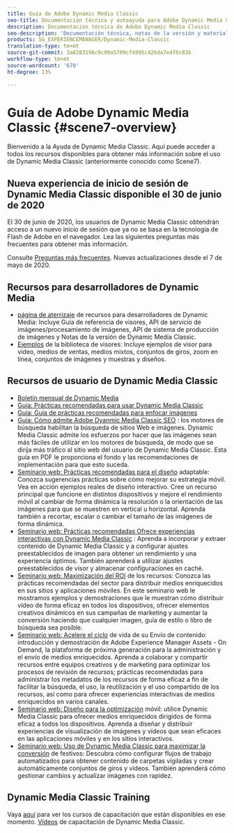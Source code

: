 ```yaml
---
title: Guía de Adobe Dynamic Media Classic
seo-title: Documentación técnica y autoayuda para Adobe Dynamic Media Classic
description: Documentación técnica de Adobe Dynamic Media Classic
seo-description: 'Documentación técnica, notas de la versión y materiales de autoayuda para Adobe Dynamic Media Classic, anteriormente Scene7 '
products: SG_EXPERIENCEMANAGER/Dynamic-Media-Classic
translation-type: tm+mt
source-git-commit: 3a8283196c9c99a5709cf4995c426da7e4f6c83b
workflow-type: tm+mt
source-wordcount: '670'
ht-degree: 13%

---
```



# Guía de Adobe Dynamic Media Classic {#scene7-overview}

Bienvenido a la Ayuda de Dynamic Media Classic. Aquí puede acceder a todos los recursos disponibles para obtener más información sobre el uso de Dynamic Media Classic (anteriormente conocido como Scene7).

## Nueva experiencia de inicio de sesión de Dynamic Media Classic disponible el 30 de junio de 2020

El 30 de junio de 2020, los usuarios de Dynamic Media Classic obtendrán acceso a un nuevo inicio de sesión que ya no se basa en la tecnología de Flash de Adobe en el navegador. Lea las siguientes preguntas más frecuentes para obtener más información.

Consulte [Preguntas más frecuentes](new-ui-2020.md). Nuevas actualizaciones desde el 7 de mayo de 2020.

## Recursos para desarrolladores de Dynamic Media

* [página de aterrizaje](https://docs.adobe.com/content/help/en/dynamic-media-developer-resources/landing/home.html)  de recursos para desarrolladores de Dynamic Media: Incluye Guía de referencia de visores, API de servicio de imágenes/procesamiento de imágenes, API de sistema de producción de imágenes y Notas de la versión de Dynamic Media Classic.
* [Ejemplos](https://landing.adobe.com/en/na/dynamic-media/ctir-2755/live-demos.html)  de la biblioteca de visores: Incluye ejemplos de visor para vídeo, medios de ventas, medios mixtos, conjuntos de giros, zoom en línea, conjuntos de imágenes y muestras y diseños.

## Recursos de usuario de Dynamic Media Classic

* [Boletín mensual de Dynamic Media](dynamic-media-newsletter.md)
* [Guía: Prácticas recomendadas para usar Dynamic Media Classic](https://www.adobe.com/content/dam/www/us/en/marketing/experience-manager-assets/dynamic-media/adobe-dynamic-media-classic-best-practices-guide.pdf)
* [Guía: Guía de prácticas recomendadas para enfocar imágenes](/help/assets/s7_sharpening_images.pdf)
* [Guía: Cómo admite Adobe Dyanmic Media Classic SEO](/help/assets/s7_seo.pdf) : los motores de búsqueda habilitan la búsqueda de sitios Web e imágenes. Dynamic Media Classic admite los esfuerzos por hacer que las imágenes sean más fáciles de utilizar en los motores de búsqueda, de modo que se dirija más tráfico al sitio web del usuario de Dynamic Media Classic. Esta guía en PDF le proporciona el fondo y las recomendaciones de implementación para que esto suceda.
* [Seminario web: Prácticas recomendadas para el diseño](http://offers.adobe.com/en/na/marketing/landings/_40458_responsive_design_live_on_demand_webinar.html)  adaptable: Conozca sugerencias prácticas sobre cómo mejorar su estrategia móvil. Vea en acción ejemplos reales de diseño interactivo. Cree un recurso principal que funcione en distintos dispositivos y mejore el rendimiento móvil al cambiar de forma dinámica la resolución o la orientación de las imágenes para que se muestren en vertical u horizontal. Aprenda también a recortar, escalar o cambiar el tamaño de las imágenes de forma dinámica.
* [Seminario web: Prácticas recomendadas Ofrece experiencias interactivas con Dynamic Media Classic](http://seminars.adobeconnect.com/p7wb8ej3u6d/) : Aprenda a incorporar y extraer contenido de Dynamic Media Classic y a configurar ajustes preestablecidos de imagen para obtener un rendimiento y una experiencia óptimos. También aprenderá a utilizar ajustes preestablecidos de visor y almacenar configuraciones en caché.
* [Seminario web: Maximización del ROI](https://adobecustomersuccess.adobeconnect.com/p5ar3hfrrec/?launcher=false&amp;fcsContent=true&amp;pbMode=normal&amp;proto=true)  de los recursos: Conozca las prácticas recomendadas del sector para distribuir medios enriquecidos en sus sitios y aplicaciones móviles. En este seminario web le mostramos ejemplos y demostraciones que le muestran cómo distribuir vídeo de forma eficaz en todos los dispositivos, ofrecer elementos creativos dinámicos en sus campañas de marketing y aumentar la conversión haciendo que cualquier imagen, guía de estilo o libro de búsqueda sea posible.
* [Seminario web: Acelere el ciclo](https://adobecustomersuccess.adobeconnect.com/p88ducm9pqv/)  de vida de su Envío de contenido: introducción y demostración de Adobe Experience Manager Assets - On Demand, la plataforma de próxima generación para la administración y el envío de medios enriquecidos. Aprenda a colaborar y compartir recursos entre equipos creativos y de marketing para optimizar los procesos de revisión de recursos; prácticas recomendadas para administrar los metadatos de los recursos de forma eficaz a fin de facilitar la búsqueda, el uso, la reutilización y el uso compartido de los recursos, así como para ofrecer experiencias interactivas de medios enriquecidos en varios canales.
* [Seminario web: Diseño para la optimización](https://adobecustomersuccess.adobeconnect.com/p6oqd3wydif/?launcher=false&amp;fcsContent=true&amp;pbMode=normal&amp;proto=true)  móvil: utilice Dynamic Media Classic para ofrecer medios enriquecidos dirigidos de forma eficaz a todos los dispositivos. Aprenda a diseñar y distribuir experiencias de visualización de imágenes y vídeos que sean eficaces en las aplicaciones móviles y en los sitios interactivos.
* [Seminario web: Uso de Dynamic Media Classic para maximizar la conversión](https://adobecustomersuccess.adobeconnect.com/p32n1yr85c9/?proto=true)  de festivos: Descubra cómo configurar flujos de trabajo automatizados para obtener contenido de carpetas vigiladas y crear automáticamente conjuntos de giros y vídeos. También aprenderá cómo gestionar cambios y actualizar imágenes con rapidez.

## Dynamic Media Classic Training

Vaya [aquí](http://training.adobe.com/training/courses.html#product=adobe-scene7) para ver los cursos de capacitación que están disponibles en ese momento.
[Vídeos](/help/training-videos.md) de capacitación de Dynamic Media Classic.

